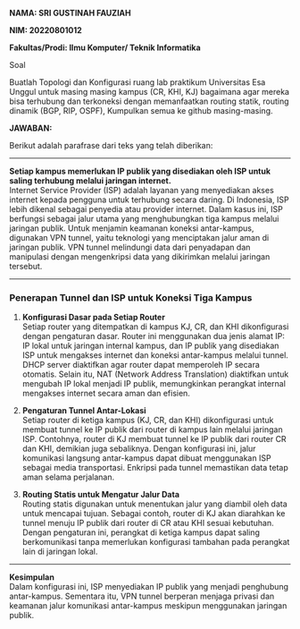 **NAMA: SRI GUSTINAH FAUZIAH**

**NIM: 20220801012**

**Fakultas/Prodi: Ilmu Komputer/ Teknik Informatika**

Soal

Buatlah Topologi dan Konfigurasi ruang lab praktikum Universitas Esa Unggul untuk masing masing kampus (CR, KHI, KJ) bagaimana agar mereka bisa terhubung dan terkoneksi dengan memanfaatkan routing statik, routing dinamik (BGP, RIP, OSPF), Kumpulkan semua ke github masing-masing.

**JAWABAN:**

Berikut adalah parafrase dari teks yang telah diberikan:

---

**Setiap kampus memerlukan IP publik yang disediakan oleh ISP untuk saling terhubung melalui jaringan internet.**  
Internet Service Provider (ISP) adalah layanan yang menyediakan akses internet kepada pengguna untuk terhubung secara daring. Di Indonesia, ISP lebih dikenal sebagai penyedia atau provider internet. Dalam kasus ini, ISP berfungsi sebagai jalur utama yang menghubungkan tiga kampus melalui jaringan publik. Untuk menjamin keamanan koneksi antar-kampus, digunakan VPN tunnel, yaitu teknologi yang menciptakan jalur aman di jaringan publik. VPN tunnel melindungi data dari penyadapan dan manipulasi dengan mengenkripsi data yang dikirimkan melalui jaringan tersebut.  

---

### **Penerapan Tunnel dan ISP untuk Koneksi Tiga Kampus**

1. **Konfigurasi Dasar pada Setiap Router**  
Setiap router yang ditempatkan di kampus KJ, CR, dan KHI dikonfigurasi dengan pengaturan dasar. Router ini menggunakan dua jenis alamat IP: IP lokal untuk jaringan internal kampus, dan IP publik yang disediakan ISP untuk mengakses internet dan koneksi antar-kampus melalui tunnel. DHCP server diaktifkan agar router dapat memperoleh IP secara otomatis. Selain itu, NAT (Network Address Translation) diaktifkan untuk mengubah IP lokal menjadi IP publik, memungkinkan perangkat internal mengakses internet secara aman dan efisien.

2. **Pengaturan Tunnel Antar-Lokasi**  
Setiap router di ketiga kampus (KJ, CR, dan KHI) dikonfigurasi untuk membuat tunnel ke IP publik dari router di kampus lain melalui jaringan ISP. Contohnya, router di KJ membuat tunnel ke IP publik dari router CR dan KHI, demikian juga sebaliknya. Dengan konfigurasi ini, jalur komunikasi langsung antar-kampus dapat dibuat menggunakan ISP sebagai media transportasi. Enkripsi pada tunnel memastikan data tetap aman selama perjalanan.

3. **Routing Statis untuk Mengatur Jalur Data**  
Routing statis digunakan untuk menentukan jalur yang diambil oleh data untuk mencapai tujuan. Sebagai contoh, router di KJ akan diarahkan ke tunnel menuju IP publik dari router di CR atau KHI sesuai kebutuhan. Dengan pengaturan ini, perangkat di ketiga kampus dapat saling berkomunikasi tanpa memerlukan konfigurasi tambahan pada perangkat lain di jaringan lokal.

---

**Kesimpulan**  
Dalam konfigurasi ini, ISP menyediakan IP publik yang menjadi penghubung antar-kampus. Sementara itu, VPN tunnel berperan menjaga privasi dan keamanan jalur komunikasi antar-kampus meskipun menggunakan jaringan publik.